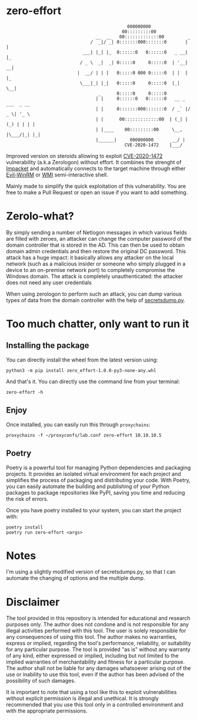 zero-effort
===========
```text
                                              000000000                                  
                                            00:::::::::00                          
                                  __  __   00:::::::::::::00         _   
                                /  _|/ _| 0:::::::000:::::::0       | |  
                             ___| |_| |_  0::::::0   0::::::0   _ __| |_ 
                            / _ \  _|  _| 0:::::0     0:::::0  | '__| __|
                           |  __/ | | |   0:::::0 000 0:::::0  | |  | |_ 
                            \___|_| |_|   0:::::0     0:::::0  |_|   \__|
                                   _      0:::::0     0:::::0    
                                  | |     0::::::0   0::::::0   __ _  ___  _ __ 
                                  | |     0:::::::000:::::::0  / _` |/ _ \| '_ \ 
                                  | |      00:::::::::::::00  | (_| | (_) | | | |
                                  | |____    00:::::::::00     \__, |\___/|_| |_|     
                                  |______|     000000000       __/ |           
                                             CVE-2020-1472    |___/ 
```

Improved version on steroids allowing to exploit [CVE-2020-1472](https://www.secura.com/uploads/whitepapers/Zerologon.pdf) vulnerability (a.k.a Zerologon) without effort. It combines the strenght of [Impacket](https://github.com/fortra/impacket) and automatically connects to the target machine through either [Evil-WinRM](https://github.com/Hackplayers/evil-winrm) or [WMI](https://learn.microsoft.com/en-us/windows/win32/wmisdk/wmi-tasks--processes) semi-interactive shell.

Mainly made to simplify the quick exploitation of this vulnerability. You are free to make a Pull Request or open an issue if you want to add something.

# Zerolo-what?
By simply sending a number of Netlogon messages in which various fields are filled with zeroes, an attacker can change the computer password of the domain controller that is stored in the AD. This can then be used to obtain domain admin credentials and then restore the original DC password. This attack has a huge impact: it basically allows any attacker on the local network (such as a malicious insider or someone who simply plugged in a device to an on-premise network port) to completely compromise the Windows domain. The attack is completely unauthenticated: the attacker does not need any user credentials

When using zerologon to perform such an attack, you can dump various types of data from the domain controller with the help of [secretsdump.py](https://github.com/fortra/impacket/blob/master/examples/secretsdump.py).

# Too much chatter, only want to run it

## Installing the package
You can directly install the wheel from the latest version using:
```shell
python3 -m pip install zero_effort-1.0.0-py3-none-any.whl
```
And that's it. You can directly use the command line from your terminal:
```shell
zero-effort -h
```

## Enjoy

Once installed, you can easily run this through `proxychains`:
```shell
proxychains -f ~/proxyconfs/lab.conf zero-effort 10.10.10.5
```

## Poetry
Poetry is a powerful tool for managing Python dependencies and packaging projects. It provides an isolated virtual environment for each project and simplifies the process of packaging and distributing your code. With Poetry, you can easily automate the building and publishing of your Python packages to package repositories like PyPI, saving you time and reducing the risk of errors.

Once you have poetry installed to your system, you can start the project with:
```shell
poetry install
poetry run zero-effort <args>
```

# Notes
I'm using a slightly modified version of secretsdumps.py, so that I can automate the changing of options and the multiple dump. 

# Disclaimer
The tool provided in this repository is intended for educational and research purposes only. The author does not condone and is not responsible for any illegal activities performed with this tool. The user is solely responsible for any consequences of using this tool. The author makes no warranties, express or implied, regarding the tool's performance, reliability, or suitability for any particular purpose. The tool is provided "as is" without any warranty of any kind, either expressed or implied, including but not limited to the implied warranties of merchantability and fitness for a particular purpose. The author shall not be liable for any damages whatsoever arising out of the use or inability to use this tool, even if the author has been advised of the possibility of such damages.

It is important to note that using a tool like this to exploit vulnerabilities without explicit permission is illegal and unethical. It is strongly recommended that you use this tool only in a controlled environment and with the appropriate permissions.
